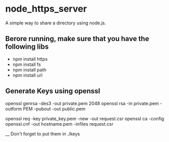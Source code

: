 # node_https_server
A simple way to share a directory using node.js. 

## Berore running, make sure that you have the following libs 
+ npm install https
+ npm install fs
+ npm install path
+ npm install url

## Generate Keys using openssl
openssl genrsa -des3 -out private.pem 2048
openssl rsa -in private.pem -outform PEM -pubout -out public.pem

openssl req -key private_key.pem -new -out request.csr
openssl ca -config openssl.cnf -out hostname.pem -infiles request.csr

__ Don't forget to put them in ./keys

